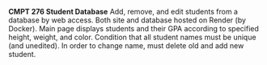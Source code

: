 **CMPT 276 Student Database**
Add, remove, and edit students from a database by web access. Both site and database hosted on Render (by Docker). 
Main page displays students and their GPA according to specified height, weight, and color. 
Condition that all student names must be unique (and unedited). 
In order to change name, must delete old and add new student. 
